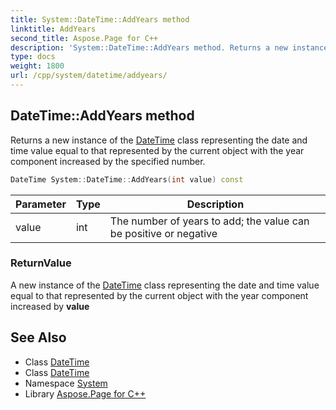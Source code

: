 ```yaml
---
title: System::DateTime::AddYears method
linktitle: AddYears
second_title: Aspose.Page for C++
description: 'System::DateTime::AddYears method. Returns a new instance of the DateTime class representing the date and time value equal to that represented by the current object with the year component increased by the specified number in C++.'
type: docs
weight: 1800
url: /cpp/system/datetime/addyears/
---
```

## DateTime::AddYears method


Returns a new instance of the [DateTime](../) class representing the date and time value equal to that represented by the current object with the year component increased by the specified number.

```cpp
DateTime System::DateTime::AddYears(int value) const
```


| Parameter | Type | Description |
| --- | --- | --- |
| value | int | The number of years to add; the value can be positive or negative |

### ReturnValue

A new instance of the [DateTime](../) class representing the date and time value equal to that represented by the current object with the year component increased by **value**

## See Also

* Class [DateTime](../)
* Class [DateTime](../)
* Namespace [System](../../)
* Library [Aspose.Page for C++](../../../)
